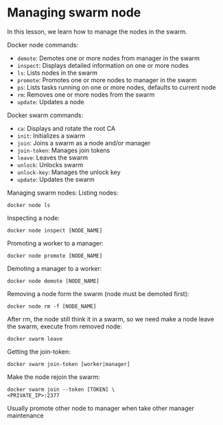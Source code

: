 # Managing swarm node

In this lesson, we learn how to manage the nodes in the swarm.

Docker node commands:
- `demote`: Demotes one or more nodes from manager in the swarm
- `inspect`: Displays detailed information on one or more nodes
- `ls`: Lists nodes in the swarm
- `promote`: Promotes one or more nodes to manager in the swarm
- `ps`: Lists tasks running on one or more nodes, defaults to current node
- `rm`: Removes one or more nodes from the swarm
- `update`: Updates a node

Docker swarm commands:

- `ca`: Displays and rotate the root CA
- `init`: Initializes a swarm
- `join`: Joins a swarm as a node and/or manager
- `join-token`: Manages join tokens
- `leave`: Leaves the swarm
- `unlock`: Unlocks swarm
- `unlock-key`: Manages the unlock key
- `update`: Updates the swarm

Managing swarm nodes:
Listing nodes:
```
docker node ls
```

Inspecting a node:
```
docker node inspect [NODE_NAME]
```

Promoting a worker to a manager:
```
docker node promote [NODE_NAME]
```

Demoting a manager to a worker:
```
docker node demote [NODE_NAME]
```

Removing a node form the swarm (node must be demoted first):
```
docker node rm -f [NODE_NAME]
```

After rm, the node still think it in a swarm, so we need make a node leave the swarm, execute from removed node:
```
docker swarm leave
```

Getting the join-token:
```
docker swarm join-token [worker|manager]
```

Make the node rejoin the swarm:
```
docker swarm join --token [TOKEN] \
<PRIVATE_IP>:2377
```

Usually promote other node to manager when take other manager maintenance
